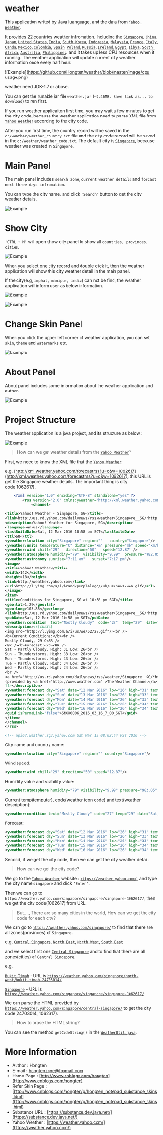 # weather

This application writed by Java luanguage, and the data from [`Yahoo Weather`](https://weather.yahoo.com/).

It provides 22 countries weather infromation. Including the [`Singapore`](https://weather.yahoo.com/finland/singapore/), [`China`](https://weather.yahoo.com/), [`Japan`](https://weather.yahoo.com/Japan), [`United States`](https://weather.yahoo.com/United-States), [`India`](https://weather.yahoo.com/India), [`South Korea`](https://weather.yahoo.com/South-Korea), [`Indonesia`](https://weather.yahoo.com/Indonesia), [`Malaysia`](https://weather.yahoo.com/Malaysia), [`France`](https://weather.yahoo.com/France), [`Italy`](https://weather.yahoo.com/Italy), [`Canda`](https://weather.yahoo.com/Canda), [`Mexico`](https://weather.yahoo.com/Mexico), [`Colombia`](https://weather.yahoo.com/Colombia), [`Spain`](https://weather.yahoo.com/Spain), [`Poland`](https://weather.yahoo.com/Poland), [`Russia`](https://weather.yahoo.com/Russia), [`Ireland`](https://weather.yahoo.com/Ireland), [`Egypt`](https://weather.yahoo.com/Egypt), [`Libya`](https://weather.yahoo.com/Libya), [`South Africa`](https://weather.yahoo.com/South-Africa), [`Australia`](https://weather.yahoo.com/Australia), [`Philippines`](https://weather.yahoo.com/Philippines).
and it takes up less CPU resources when it running. The weather application will update current city weather information once every half hour.

![Example](https://github.com/Hongten/weather/blob/master/image/cpu usage.png)

weather need JDK-1.7 or above.

You can get the runable jar file [`weather.jar`](https://github.com/Hongten/weather/blob/master/jar/weather.jar) (`~2.46MB, Save link as... to download`) to run first.

If you run weather applicaiton first time, you may wait a few minutes to get the city code, because the weather application need to parse XML file from [`Yahoo Weather`](https://weather.yahoo.com/) according to the city code.

After you run first time, the country record will be saved in the `c:/weather/weather_country.txt` file and the city code record will be saved in the `c:/weather/weather_code.txt`. The default city is [`Singapore`](https://weather.yahoo.com/singapore/singapore/singapore-1062617/), because weather was created in `Singapore`.

# Main Panel

The main panel includes `search zone`, `current weather details` and `forcast next three days infromation`.

You can type the city name, and click `'Search'` button to get the city weather details.

![Example](https://github.com/Hongten/weather/blob/master/image/main_panel.png)

# Show City

`'CTRL + M'` will open show city panel to show all `countries, provinces, cities`.

![Example](https://github.com/Hongten/weather/blob/master/image/show_city_panel.png)

When you select one city record and double click it, then the weather application will show this city weather detail in the main panel.

If the city(e.g, `imphal, manipur, india`) can not be find, the weather application will inform user as below information.

![Example](https://github.com/Hongten/weather/blob/master/image/can_not_find_city_imphal.png)

![Example](https://github.com/Hongten/weather/blob/master/image/can_not_find_city.png)

# Change Skin Panel

When you click the upper left corner of weather application, you can set `skin`, `theme` and `watermarks` etc.

![Example](https://github.com/Hongten/weather/blob/master/image/change_skin_panel.png)

# About Panel

About panel includes some information about the weather application and author.

![Example](https://github.com/Hongten/weather/blob/master/image/about_panel.png)

# Project Structure

The weather application is a java project, and its structure as below :

![Example](https://github.com/Hongten/weather/blob/master/image/project_structure.png)

> How can we get weather details from the [`Yahoo Weather`](https://weather.yahoo.com/)?

First, we need to know the XML file that the [`Yahoo Weather`](https://weather.yahoo.com/)

e.g, [http://xml.weather.yahoo.com/forecastrss?u=c&w=1062617](http://xml.weather.yahoo.com/forecastrss?u=c&w=1062617), this URL is get the Singapore weather details.
The important thing is city code(1062617).

```xml
	<?xml version="1.0" encoding="UTF-8" standalone="yes" ?>
		<rss version="2.0" xmlns:yweather="http://xml.weather.yahoo.com/ns/rss/1.0" xmlns:geo="http://www.w3.org/2003/01/geo/wgs84_pos#">
			<channel>
		
<title>Yahoo! Weather - Singapore, SG</title>
<link>http://us.rd.yahoo.com/dailynews/rss/weather/Singapore__SG/*http://weather.yahoo.com/forecast/SNXX0006_c.html</link>
<description>Yahoo! Weather for Singapore, SG</description>
<language>en-us</language>
<lastBuildDate>Sat, 12 Mar 2016 10:58 pm SGT</lastBuildDate>
<ttl>60</ttl>
<yweather:location city="Singapore" region=""   country="Singapore"/>
<yweather:units temperature="C" distance="km" pressure="mb" speed="km/h"/>
<yweather:wind chill="29"   direction="50"   speed="12.87" />
<yweather:atmosphere humidity="79"  visibility="9.99"  pressure="982.05"  rising="1" />
<yweather:astronomy sunrise="7:11 am"   sunset="7:17 pm"/>
<image>
<title>Yahoo! Weather</title>
<width>142</width>
<height>18</height>
<link>http://weather.yahoo.com</link>
<url>http://l.yimg.com/a/i/brand/purplelogo//uh/us/news-wea.gif</url>
</image>
<item>
<title>Conditions for Singapore, SG at 10:58 pm SGT</title>
<geo:lat>1.29</geo:lat>
<geo:long>103.85</geo:long>
<link>http://us.rd.yahoo.com/dailynews/rss/weather/Singapore__SG/*http://weather.yahoo.com/forecast/SNXX0006_c.html</link>
<pubDate>Sat, 12 Mar 2016 10:58 pm SGT</pubDate>
<yweather:condition  text="Mostly Cloudy"  code="27"  temp="29"  date="Sat, 12 Mar 2016 10:58 pm SGT" />
<description><![CDATA[
<img src="http://l.yimg.com/a/i/us/we/52/27.gif"/><br />
<b>Current Conditions:</b><br />
Mostly Cloudy, 29 C<BR />
<BR /><b>Forecast:</b><BR />
Sat - Partly Cloudy. High: 31 Low: 26<br />
Sun - Thunderstorms. High: 33 Low: 26<br />
Mon - Thunderstorms. High: 33 Low: 26<br />
Tue - Partly Cloudy. High: 34 Low: 26<br />
Wed - Partly Cloudy. High: 34 Low: 26<br />
<br />
<a href="http://us.rd.yahoo.com/dailynews/rss/weather/Singapore__SG/*http://weather.yahoo.com/forecast/SNXX0006_c.html">Full Forecast at Yahoo! Weather</a><BR/><BR/>
(provided by <a href="http://www.weather.com" >The Weather Channel</a>)<br/>
]]></description>
<yweather:forecast day="Sat" date="12 Mar 2016" low="26" high="31" text="Partly Cloudy" code="29" />
<yweather:forecast day="Sun" date="13 Mar 2016" low="26" high="33" text="Thunderstorms" code="4" />
<yweather:forecast day="Mon" date="14 Mar 2016" low="26" high="33" text="Thunderstorms" code="4" />
<yweather:forecast day="Tue" date="15 Mar 2016" low="26" high="34" text="Partly Cloudy" code="30" />
<yweather:forecast day="Wed" date="16 Mar 2016" low="26" high="34" text="Partly Cloudy" code="30" />
<guid isPermaLink="false">SNXX0006_2016_03_16_7_00_SGT</guid>
</item>
</channel>
</rss>

<!-- api67.weather.sg3.yahoo.com Sat Mar 12 08:02:44 PST 2016 -->
```

City name and country name:

```xml
<yweather:location city="Singapore" region="" country="Singapore"/>
```

Wind speed:

```xml
<yweather:wind chill="29" direction="50" speed="12.87"/>
```

Humidity value and visibility value:

```xml
<yweather:atmosphere humidity="79" visibility="9.99" pressure="982.05" rising="1"/>
```

Current temp(temputer), code(weather icon code) and text(weather description):

```xml
<yweather:condition text="Mostly Cloudy" code="27" temp="29" date="Sat, 12 Mar 2016 10:58 pm SGT"/>
```

Forecast:

```xml
<yweather:forecast day="Sat" date="12 Mar 2016" low="26" high="31" text="Partly Cloudy" code="29"/>
<yweather:forecast day="Sun" date="13 Mar 2016" low="26" high="33" text="Thunderstorms" code="4"/>
<yweather:forecast day="Mon" date="14 Mar 2016" low="26" high="33" text="Thunderstorms" code="4"/>
<yweather:forecast day="Tue" date="15 Mar 2016" low="26" high="34" text="Partly Cloudy" code="30"/>
<yweather:forecast day="Wed" date="16 Mar 2016" low="26" high="34" text="Partly Cloudy" code="30"/>
```

Second, if we get the city code, then we can get the city weather detail.

> How can we get the city code?

We go to the [`Yahoo Weather`](https://weather.yahoo.com/) website : [`https://weather.yahoo.com/`](https://weather.yahoo.com/), and type the city name `singapore` and click `'Enter'`.

Then we can go to [`https://weather.yahoo.com/singapore/singapore/singapore-1062617/`](https://weather.yahoo.com/singapore/singapore/singapore-1062617/), then we get the city code(1062617) from URL.

> But...., There are so many cities in the world, How can we get the city code for each city?

We can go to [`https://weather.yahoo.com/singapore/`](https://weather.yahoo.com/singapore/) to find that there are all zones(provinces) of `Singapore`.

e.g, [`Central Singapore`](https://weather.yahoo.com/singapore/central-singapore/), [`North East`](https://weather.yahoo.com/singapore/north-east/), [`North West`](https://weather.yahoo.com/singapore/north-west/), [`South East`](https://weather.yahoo.com/singapore/south-east/)

and we select first one [`Central Singapore`](https://weather.yahoo.com/singapore/central-singapore/) and to find that there are all zones(cities) of `Central Singapore`.

e.g, 

[`Bukit Timah`](https://weather.yahoo.com/singapore/north-west/bukit-timah-24703014/) - URL is [`https://weather.yahoo.com/singapore/north-west/bukit-timah-24703014/`](https://weather.yahoo.com/singapore/north-west/bukit-timah-24703014/)

[`Singapore`](https://weather.yahoo.com/singapore/singapore/singapore-1062617/) - URL is [`https://weather.yahoo.com/singapore/singapore/singapore-1062617/`](https://weather.yahoo.com/singapore/singapore/singapore-1062617/)

We can parse the HTML provided by [`https://weather.yahoo.com/singapore/central-singapore/`](https://weather.yahoo.com/singapore/central-singapore/) to get the city code(24703014, 1062617).

> How to prase the HTML string?

You can see the method `getCodeString()` in the [`WeatherUtil.java`](https://github.com/Hongten/weather/blob/master/src/com/b510/weather/util/WeatherUtil.java).

# More Information

* Author            : Hongten
* E-mail            : [hongtenzone@foxmail.com](mailto:hongtenzone@foxmail.com)
* Home Page         : [http://www.cnblogs.com/hongten](http://www.cnblogs.com/hongten)
* Refer Skin Page   : [http://www.cnblogs.com/hongten/p/hongten_notepad_substance_skins.html](http://www.cnblogs.com/hongten/p/hongten_notepad_substance_skins.html)
* Substance URL     : [https://substance.dev.java.net/](https://substance.dev.java.net/)
* Yahoo Weather     : [https://weather.yahoo.com/](https://weather.yahoo.com/)
